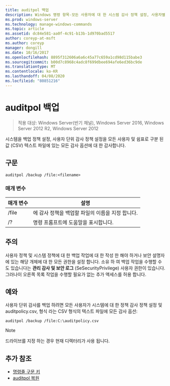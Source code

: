 ```yaml
---
title: auditpol 백업
description: Windows 명령 항목-모든 사용자에 대 한 시스템 감사 정책 설정, 사용자별 감사 정책 설정 및 모든 감사 옵션을 쉼표로 구분 된 값 (CSV) 텍스트 파일에 백업 하는 **auditpol 백업**에 대 한 항목입니다.
ms.prod: windows-server
ms.technology: manage-windows-commands
ms.topic: article
ms.assetid: dc84e581-aa0f-4c91-b13b-1d970bad5517
author: coreyp-at-msft
ms.author: coreyp
manager: dongill
ms.date: 10/16/2017
ms.openlocfilehash: 8895f312606a6a6c45a77c659a1cd98d115babe3
ms.sourcegitcommit: b00d7c8968c4adc8f699dbee694afe6ed36bc9de
ms.translationtype: MT
ms.contentlocale: ko-KR
ms.lasthandoff: 04/08/2020
ms.locfileid: "80851216"
---
```

# <a name="auditpol-backup"></a>auditpol 백업

>적용 대상: Windows Server(반기 채널), Windows Server 2016, Windows Server 2012 R2, Windows Server 2012

시스템을 백업 정책 설정, 사용자 단위 감사 정책 설정을 모든 사용자 및 쉼표로 구분 된 값 (CSV) 텍스트 파일에 있는 모든 감사 옵션에 대 한 감사합니다.

## <a name="syntax"></a>구문

```
auditpol /backup /file:<filename>
```

### <a name="parameters"></a>매개 변수

| 매개 변수 | 설명 |
|-----------|------------- |
| /file | 에 감사 정책을 백업할 파일의 이름을 지정 합니다. |
| /? | 명령 프롬프트에 도움말을 표시합니다. |

## <a name="remarks"></a>주의

사용자 정책 및 시스템 정책에 대 한 백업 작업에 대 한 작성 한 해야 하거나 보안 설명자에 있는 해당 개체에 대 한 모든 권한을 설정 합니다. 소유 하 여 백업 작업을 수행할 수도 있습니다는 **관리 감사 및 보안 로그** (SeSecurityPrivilege) 사용자 권한이 있습니다. 그러나이 오른쪽 목록 작업을 수행할 필요가 없는 추가 액세스를 허용 합니다.

## <a name="examples"></a><a name=BKMK_examples></a>예와

사용자 단위 감사를 백업 하려면 모든 사용자가 시스템에 대 한 정책 감사 정책 설정 및 auditpolicy.csv, 형식 라는 CSV 형식의 텍스트 파일에 모든 감사 옵션:

```
auditpol /backup /file:C:\auditpolicy.csv
```

> [!NOTE]
> 드라이브를 지정 하는 경우 현재 디렉터리가 사용 됩니다.

## <a name="additional-references"></a>추가 참조

- [명령줄 구문 키](command-line-syntax-key.md)
- [auditpol 복원](auditpol-restore.md)
